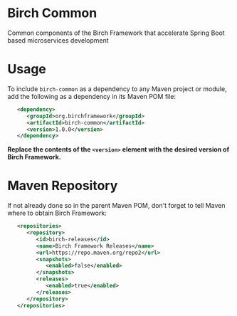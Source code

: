 # Birch Common
Common components of the Birch Framework that accelerate Spring Boot based microservices development

# Usage
To include `birch-common` as a dependency to any Maven project or module, add the following as a dependency in its Maven POM file:
```xml
   <dependency>
      <groupId>org.birchframework</groupId>
      <artifactId>birch-common</artifactId>
      <version>1.0.0</version>
   </dependency>
```
**Replace the contents of the `<version>` element with the desired version of Birch Framework.**

# Maven Repository

If not already done so in the parent Maven POM, don't forget to tell Maven where to obtain Birch Framework:
```xml
   <repositories>
      <repository>
         <id>birch-releases</id>
         <name>Birch Framework Releases</name>
         <url>https://repo.maven.org/repo2</url>
         <snapshots>
            <enabled>false</enabled>
         </snapshots>
         <releases>
            <enabled>true</enabled>
         </releases>
      </repository>
   </repositories>
```